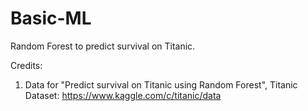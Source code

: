 # Basic-ML

Random Forest to predict survival on Titanic.


Credits:

1. Data for "Predict survival on Titanic using Random Forest",
     Titanic Dataset: https://www.kaggle.com/c/titanic/data
